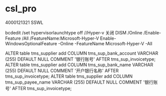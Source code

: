 # csl_pro
4000121321 SSWL

bcdedit /set hypervisorlaunchtype off    //Hyper-v 关闭
DISM /Online /Enable-Feature /All /FeatureName:Microsoft-Hyper-V
Enable-WindowsOptionalFeature -Online -FeatureName Microsoft-Hyper-V -All



ALTER table tms_supplier add COLUMN tms_sup_bank_account VARCHAR (255) DEFAULT NULL COMMENT '银行账号' AFTER tms_sup_invoicetype;
ALTER table tms_supplier add COLUMN tms_sup_bank_name VARCHAR (255) DEFAULT NULL COMMENT '开户银行名称' AFTER tms_sup_invoicetype;
ALTER table tms_supplier add COLUMN tms_sup_payee_name VARCHAR (255) DEFAULT NULL COMMENT '银行账号' AFTER tms_sup_invoicetype;
